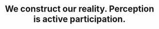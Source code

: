---
title: We construct our reality. Perception is active participation.
tags: perception truth tmwt non-dual experience
---